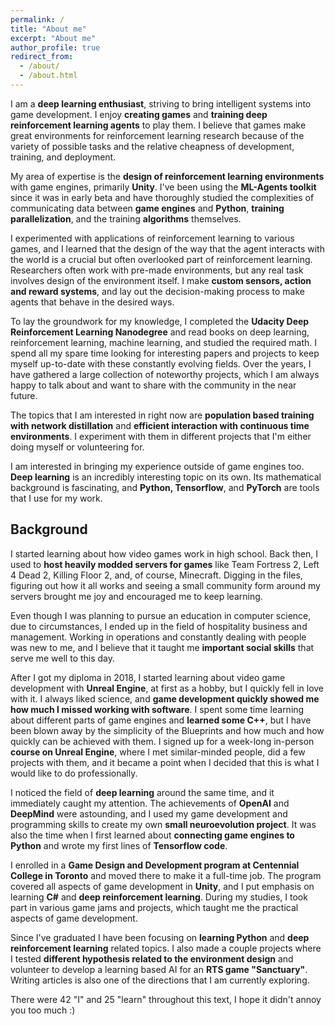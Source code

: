 ```yaml
---
permalink: /
title: "About me"
excerpt: "About me"
author_profile: true
redirect_from: 
  - /about/
  - /about.html
---
```


I am a **deep learning enthusiast**, striving to bring intelligent systems into game development. I enjoy **creating games** and **training deep reinforcement learning agents** to play them. I believe that games make great environments for reinforcement learning research because of the variety of possible tasks and the relative cheapness of development, training, and deployment.

My area of expertise is the **design of reinforcement learning environments** with game engines, primarily **Unity**. I've been using the **ML-Agents toolkit** since it was in early beta and have thoroughly studied the complexities of communicating data between **game engines** and **Python**, **training parallelization**, and the training **algorithms** themselves.

I experimented with applications of reinforcement learning to various games, and I learned that the design of the way that the agent interacts with the world is a crucial but often overlooked part of reinforcement learning. Researchers often work with pre-made environments, but any real task involves design of the environment itself. I make **custom sensors, action and reward systems**, and lay out the decision-making process to make agents that behave in the desired ways.

To lay the groundwork for my knowledge, I completed the **Udacity Deep Reinforcement Learning Nanodegree** and read books on deep learning, reinforcement learning, machine learning, and studied the required math. I spend all my spare time looking for interesting papers and projects to keep myself up-to-date with these constantly evolving fields. Over the years, I have gathered a large collection of noteworthy projects, which I am always happy to talk about and want to share with the community in the near future.

The topics that I am interested in right now are **population based training with network distillation** and **efficient interaction with continuous time environments**. I experiment with them in different projects that I'm either doing myself or volunteering for.

I am interested in bringing my experience outside of game engines too. **Deep learning** is an incredibly interesting topic on its own. Its mathematical background is fascinating, and **Python, Tensorflow**, and **PyTorch** are tools that I use for my work.

## Background

I started learning about how video games work in high school. Back then, I used to **host heavily modded servers for games** like Team Fortress 2, Left 4 Dead 2, Killing Floor 2, and, of course, Minecraft. Digging in the files, figuring out how it all works and seeing a small community form around my servers brought me joy and encouraged me to keep learning.

Even though I was planning to pursue an education in computer science, due to circumstances, I ended up in the field of hospitality business and management. Working in operations and constantly dealing with people was new to me, and I believe that it taught me **important social skills** that serve me well to this day.

After I got my diploma in 2018, I started learning about video game development with **Unreal Engine**, at first as a hobby, but I quickly fell in love with it. I always liked science, and **game development quickly showed me how much I missed working with software**. I spent some time learning about different parts of game engines and **learned some C++**, but I have been blown away by the simplicity of the Blueprints and how much and how quickly can be achieved with them. I signed up for a week-long in-person **course on Unreal Engine**, where I met similar-minded people, did a few projects with them, and it became a point when I decided that this is what I would like to do professionally.

I noticed the field of **deep learning** around the same time, and it immediately caught my attention. The achievements of **OpenAI** and **DeepMind** were astounding, and I used my game development and programming skills to create my own **small neuroevolution project**. It was also the time when I first learned about **connecting game engines to Python** and wrote my first lines of **Tensorflow code**.

I enrolled in a **Game Design and Development program at Centennial College in Toronto** and moved there to make it a full-time job. The program covered all aspects of game development in **Unity**, and I put emphasis on learning **C#** and **deep reinforcement learning**. During my studies, I took part in various game jams and projects, which taught me the practical aspects of game development.

Since I've graduated I have been focusing on **learning Python** and **deep reinforcement learning** related topics. I also made a couple projects where I tested **different hypothesis related to the environment design** and volunteer to develop a learning based AI for an **RTS game "Sanctuary"**. Writing articles is also one of the directions that I am currently exploring.

There were 42 "I" and 25 "learn" throughout this text, I hope it didn't annoy you too much :)